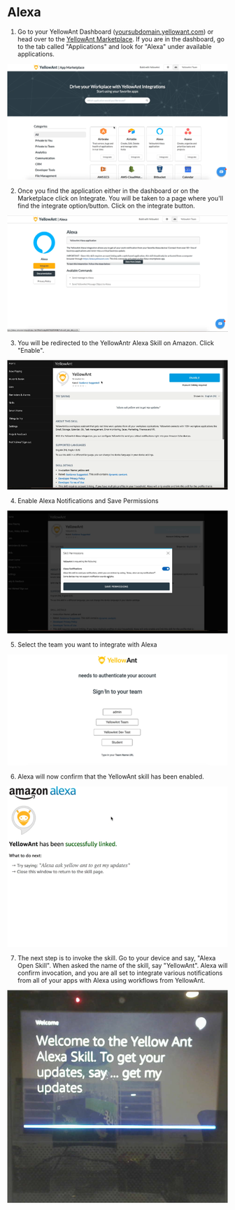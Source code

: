 # Alexa

1. Go to your YellowAnt Dashboard \([yoursubdomain.yellowant.com](https://github.com/yellowanthq/yellowant-help-center/tree/bdad19066023aa6a8b667a1d6f05b72945b49759/yoursubdomain.yellowant.com)\) or head over to the [YellowAnt Marketplace](https://www.yellowant.com/marketplace). If you are in the dashboard, go to the tab called "Applications" and look for "Alexa" under available applications.

![Find Alexa in the YellowAnt Dashboard or the Marketplace](../../.gitbook/assets/image%20%2876%29.png)

2. Once you find the application either in the dashboard or on the Marketplace click on Integrate. You will be taken to a page where you'll find the integrate option/button. Click on the integrate button.

![Integrate your Alexa with YellowAnt](../../.gitbook/assets/image%20%28136%29.png)

3. You will be redirected to the YellowAntr Alexa Skill on Amazon. Click "Enable".

![Enable the YellowAnt skill on Alexa](../../.gitbook/assets/image%20%28184%29.png)

4. Enable Alexa Notifications and Save Permissions

![Give permissions to YellowAnt for Alexa notifications](../../.gitbook/assets/image%20%28269%29.png)

5. Select the team you want to integrate with Alexa

![You can choose from multiple teams to integrate](../../.gitbook/assets/image%20%2860%29.png)

6. Alexa will now confirm that the YellowAnt skill has been enabled. 

![Confirmation of YellowAnt integration with Alexa](../../.gitbook/assets/image%20%28285%29.png)

7. The next step is to invoke the skill. Go to your device and say, "Alexa Open Skill". When asked the name of the skill, say "YellowAnt". Alexa will confirm invocation, and you are all set to integrate various notifications from all of your apps with Alexa using workflows from YellowAnt.

![Notification from Alexa show confirming Alexa](../../.gitbook/assets/image%20%28217%29.png)

